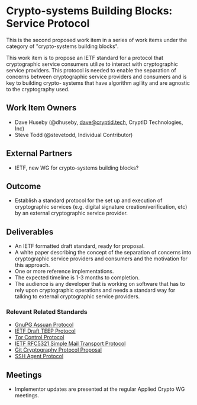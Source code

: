 # Crypto-systems Building Blocks: Service Protocol

This is the second proposed work item in a series of work items under the
category of "crypto-systems building blocks".

This work item is to propose an IETF standard for a protocol that cryptographic
service consumers utilize to interact with cryptographic service providers.
This protocol is needed to enable the separation of concerns between
cryptographic service providers and consumers and is key to building crypto-
systems that have algorithm agility and are agnostic to the cryptography used.

## Work Item Owners
- Dave Huseby (@dhuseby, dave@cryptid.tech, CryptID Technologies, Inc)
- Steve Todd (@stevetodd, Individual Contributor)

## External Partners
- IETF, new WG for crypto-systems building blocks?

## Outcome
- Establish a standard protocol for the set up and execution of cryptographic
  services (e.g. digital signature creation/verification, etc) by an external
  cryptographic service provider.

## Deliverables
- An IETF formatted draft standard, ready for proposal.
- A white paper describing the concept of the separation of concerns into
  cryptographic service providers and consumers and the motivation for this
  approach.
- One or more reference implementations.
- The expected timeline is 1-3 months to completion.
- The audience is any developer that is working on software that has to rely
  upon cryptographic operations and needs a standard way for talking to
  external cryptographic service providers.

### Relevant Related Standards
- [GnuPG Assuan Protocol][0]
- [IETF Draft TEEP Protocol][1]
- [Tor Control Protocol][2]
- [IETF RFC5321 Simple Mail Transport Protocol][3]
- [Git Cryptography Protocol Proposal][4]
- [SSH Agent Protocol][5]

## Meetings
- Implementor updates are presented at the regular Applied Crypto WG meetings.

[0]: https://www.gnupg.org/documentation/manuals/assuan.pdf
[1]: https://datatracker.ietf.org/doc/html/draft-ietf-teep-protocol-06
[2]: https://gitweb.torproject.org/torspec.git/tree/control-spec.txt
[3]: https://datatracker.ietf.org/doc/html/rfc5321
[4]: https://github.com/cryptidtech/git-cryptography-protocol/blob/main/Git%20Cryptography%20Protocol.md
[5]: https://datatracker.ietf.org/doc/html/draft-miller-ssh-agent-04
